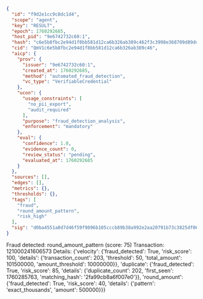 ```json
{
  "id": "f9d2e1cc9c8dc1d4",
  "scope": "agent",
  "key": "RESULT",
  "epoch": 1760292685,
  "host_pid": "9e6742732c60:1",
  "hash": "c6e5b8fbc2e94d1f8bb581d12ca6b326ab389c462f3c3998e368709d89dd5f30",
  "cid": "QmV1c6e5b8fbc2e94d1f8bb581d12ca6b326ab389c46",
  "aicp": {
    "prov": {
      "issuer": "9e6742732c60:1",
      "created_at": 1760292685,
      "method": "automated_fraud_detection",
      "vc_type": "VerifiableCredential"
    },
    "ucon": {
      "usage_constraints": [
        "no_pii_export",
        "audit_required"
      ],
      "purpose": "fraud_detection_analysis",
      "enforcement": "mandatory"
    },
    "eval": {
      "confidence": 1.0,
      "evidence_count": 0,
      "review_status": "pending",
      "evaluated_at": 1760292685
    }
  },
  "sources": [],
  "edges": [],
  "metrics": {},
  "thresholds": {},
  "tags": [
    "fraud",
    "round_amount_pattern",
    "risk_high"
  ],
  "sig": "d0ba4551a0d7d46f59f9896b105cccb89b38a992e2aa20791b73c3825df06b2a"
}
```

Fraud detected: round_amount_pattern (score: 75)
Transaction: 121000241606573
Details: {'velocity': {'fraud_detected': True, 'risk_score': 100, 'details': {'transaction_count': 203, 'threshold': 50, 'total_amount': 101500000, 'amount_threshold': 10000000}}, 'duplicate': {'fraud_detected': True, 'risk_score': 85, 'details': {'duplicate_count': 202, 'first_seen': 1760285763, 'matching_hash': '2fa99cb8a6f007e0'}}, 'round_amount': {'fraud_detected': True, 'risk_score': 40, 'details': {'pattern': 'exact_thousands', 'amount': 500000}}}